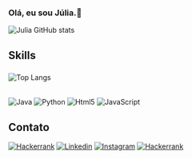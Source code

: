 ### Olá, eu sou Júlia.👋
![Julia GitHub stats](https://github-readme-stats.vercel.app/api?username=ttpmorp&show_icons=true&theme=radical)

## Skills


###
![Top Langs](https://github-readme-stats.vercel.app/api/top-langs/?username=ttpmorp&layout=compact)

<div style="display: inline_block"><br/>
    <img align="center" alt="Java" src="https://img.shields.io/badge/Java-ED8B00?style=for-the-badge&logo=openjdk&logoColor=white" /> 
    <img align="center" alt="Python" src="https://img.shields.io/badge/Python-3776AB?style=for-the-badge&logo=python&logoColor=white" />
    <img align="center" alt="Html5" src="https://img.shields.io/badge/HTML5-E34F26?style=for-the-badge&logo=html5&logoColor=white" />
    <img align="center" alt="JavaScript" src="https://img.shields.io/badge/JavaScript-F7DF1E?style=for-the-badge&logo=javascript&logoColor=black" />
</div>

##
## Contato
[![Hackerrank](https://img.shields.io/badge/Gmail-D14836?style=for-the-badge&logo=gmail&logoColor=white)](https://www.hackerrank.com/cristinny99)
[![Linkedin](https://img.shields.io/badge/LinkedIn-0077B5?style=for-the-badge&logo=linkedin&logoColor=white)](https://www.linkedin.com/in/julia-santos-644691175/)
[![Instagram](https://img.shields.io/badge/Instagram-E4405F?style=for-the-badge&logo=instagram&logoColor=white)](https://www.instagram.com/itsxulia_/)
[![Hackerrank](https://img.shields.io/badge/-Hackerrank-2EC866?style=for-the-badge&logo=HackerRank&logoColor=white)](https://www.hackerrank.com/cristinny99)

